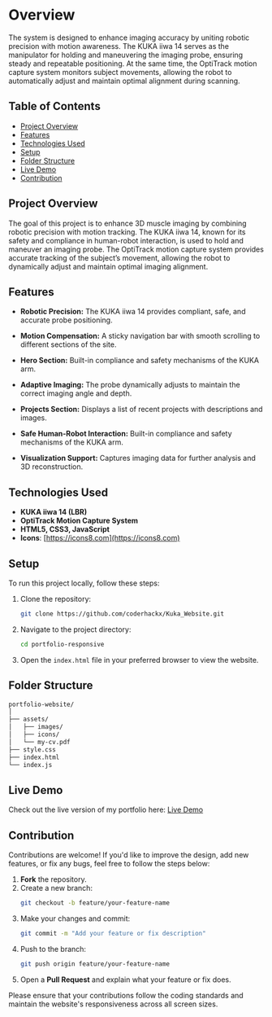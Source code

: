 # Overview

The system is designed to enhance imaging accuracy by uniting robotic precision with motion awareness. The KUKA iiwa 14 serves as the manipulator for holding and maneuvering the imaging probe, ensuring steady and repeatable positioning. At the same time, the OptiTrack motion capture system monitors subject movements, allowing the robot to automatically adjust and maintain optimal alignment during scanning.


## Table of Contents
- [Project Overview](#project-overview)
- [Features](#features)
- [Technologies Used](#technologies-used)
- [Setup](#setup)
- [Folder Structure](#folder-structure)
- [Live Demo](#live-demo)
- [Contribution](#contribution)

## Project Overview
The goal of this project is to enhance 3D muscle imaging by combining robotic precision with motion tracking. The KUKA iiwa 14, known for its safety and compliance in human-robot interaction, is used to hold and maneuver an imaging probe. The OptiTrack motion capture system provides accurate tracking of the subject’s movement, allowing the robot to dynamically adjust and maintain optimal imaging alignment.

## Features
- **Robotic Precision:** The KUKA iiwa 14 provides compliant, safe, and accurate probe positioning.
- **Motion Compensation:** A sticky navigation bar with smooth scrolling to different sections of the site.
- **Hero Section:** Built-in compliance and safety mechanisms of the KUKA arm.

- **Adaptive Imaging:** The probe dynamically adjusts to maintain the correct imaging angle and depth.
- **Projects Section:** Displays a list of recent projects with descriptions and images.
- **Safe Human-Robot Interaction:** Built-in compliance and safety mechanisms of the KUKA arm.
- **Visualization Support:** Captures imaging data for further analysis and 3D reconstruction.

## Technologies Used
- **KUKA iiwa 14 (LBR)**
- **OptiTrack Motion Capture System**
- **HTML5, CSS3, JavaScript**
- **Icons**: [https://icons8.com](https://icons8.com)

## Setup
To run this project locally, follow these steps:

1. Clone the repository:
   ```bash
   git clone https://github.com/coderhackx/Kuka_Website.git
   ```
2. Navigate to the project directory:
   ```bash
   cd portfolio-responsive
   ```
3. Open the `index.html` file in your preferred browser to view the website.

## Folder Structure
```bash
portfolio-website/
│
├── assets/
│   ├── images/
│   ├── icons/
│   └── my-cv.pdf
├── style.css
├── index.html
└── index.js
```

## Live Demo
Check out the live version of my portfolio here: [Live Demo](https://coderhackx.github.io/Kuka_Website/)


## Contribution

Contributions are welcome! If you'd like to improve the design, add new features, or fix any bugs, feel free to follow the steps below:

1. **Fork** the repository.
2. Create a new branch:
   ```bash
   git checkout -b feature/your-feature-name
   ```
3. Make your changes and commit:
   ```bash
   git commit -m "Add your feature or fix description"
   ```
4. Push to the branch:
   ```bash
   git push origin feature/your-feature-name
   ```
5. Open a **Pull Request** and explain what your feature or fix does.

Please ensure that your contributions follow the coding standards and maintain the website's responsiveness across all screen sizes.
